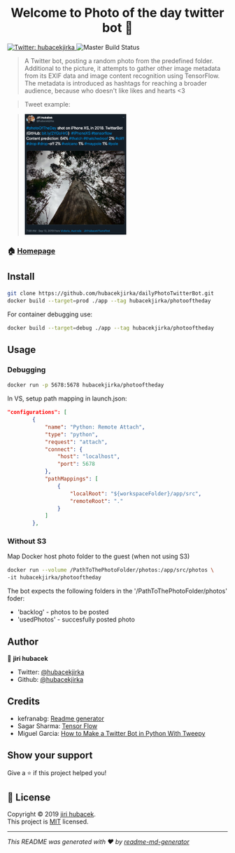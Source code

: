 <h1 align="center">Welcome to Photo of the day twitter bot 👋</h1>
<p>
  <a href="https://twitter.com/hubacekjirka">
    <img alt="Twitter: hubacekjirka" src="https://img.shields.io/twitter/follow/hubacekjirka.svg?style=social" target="_blank" />
  </a>
  <a> 
    <img alt="Master Build Status" src="https://dev.azure.com/DevGarageEU/photoOfTheDay/_apis/build/status/photoOfTheDayCICD?branchName=master"/>
  </a>
</p>

> A Twitter bot, posting a random photo from the predefined folder. Additional to the picture, it attempts to gather other image metadata from its EXIF data and image content recognition using TensorFlow. The metadata is introduced as hashtags for reaching a broader audience, because who doesn't like likes and hearts <3

> Tweet example: 

> <img src="https://github.com/hubacekjirka/dailyPhotoTwitterBot/blob/master/example.png?raw=true" width="50%" height="50%"/>

### 🏠 [Homepage](http://blog.hubacek.uk)

## Install

```sh
git clone https://github.com/hubacekjirka/dailyPhotoTwitterBot.git
docker build --target=prod ./app --tag hubacekjirka/photooftheday
```
For container debugging use:
```sh
docker build --target=debug ./app --tag hubacekjirka/photooftheday
```

## Usage

### Debugging
```sh
docker run -p 5678:5678 hubacekjirka/photooftheday
```
In VS, setup path mapping in launch.json:
```json
"configurations": [
        {
            "name": "Python: Remote Attach",
            "type": "python",
            "request": "attach",
            "connect": {
                "host": "localhost",
                "port": 5678
            },
            "pathMappings": [
                {
                    "localRoot": "${workspaceFolder}/app/src",
                    "remoteRoot": "."
                }
            ]
        },
```

### Without S3
Map Docker host photo folder to the guest (when not using S3)
```sh
docker run --volume /PathToThePhotoFolder/photos:/app/src/photos \
-it hubacekjirka/photooftheday
```
The bot expects the following folders in the '/PathToThePhotoFolder/photos' foder:
- 'backlog' - photos to be posted
- 'usedPhotos' - succesfully posted photo

## Author

👤 **jiri hubacek**

* Twitter: [@hubacekjirka](https://twitter.com/hubacekjirka)
* Github: [@hubacekjirka](https://github.com/hubacekjirka)

## Credits
* kefranabg: [Readme generator](https://github.com/kefranabg/readme-md-generator)
* Sagar Sharma: [Tensor Flow](https://towardsdatascience.com/tensorflow-image-recognition-python-api-e35f7d412a70)
* Miguel Garcia: [How to Make a Twitter Bot in Python With Tweepy](https://realpython.com/twitter-bot-python-tweepy/)

## Show your support

Give a ⭐️ if this project helped you!

## 📝 License

Copyright © 2019 [jiri hubacek](https://github.com/hubacekjirka).<br />
This project is [MIT](https://github.com/hubacekjirka/dailyPhotoTwitterBot/blob/master/LICENSE) licensed.

***
_This README was generated with ❤️ by [readme-md-generator](https://github.com/kefranabg/readme-md-generator)_

